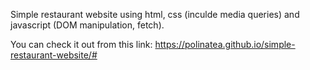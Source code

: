 Simple restaurant website using html, css (inculde media queries) and javascript (DOM manipulation, fetch).

You can check it out from this link: https://polinatea.github.io/simple-restaurant-website/#
